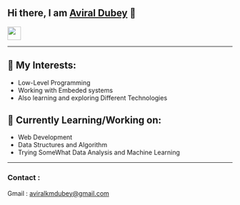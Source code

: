 ## Hi there, I am [Aviral Dubey](https://www.linkedin.com/in/aviral-dubey-0b3a04334/) 👋
<!-- List of socials and other links -->

<a href="https://www.linkedin.com/in/aviral-dubey-0b3a04334/"> <img src="https://upload.wikimedia.org/wikipedia/commons/c/ca/LinkedIn_logo_initials.png" height="30" /> </a>
<!-- <a href="https://x.com/MadMonkDev?s=09" > <img src="https://upload.wikimedia.org/wikipedia/commons/b/b7/X_logo.jpg" height="30" /> </a> -->

---

## 📓 My Interests: 
- Low-Level Programming
- Working with Embeded systems 
- Also learning and exploring Different Technologies

## 📢 Currently Learning/Working on:
- Web Development
- Data Structures and Algorithm
- Trying SomeWhat Data Analysis and Machine Learning

---

### Contact :
Gmail : aviralkmdubey@gmail.com
